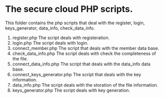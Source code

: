 The secure cloud PHP scripts.  
============  
This folder contains the php scripts that deal with the register, login, keys_generator, data_info, check_data_info.
1. register.php The script deals with registeration.  
2. login.php The script deals with login.  
3. connect_member.php The script that deals with the member data base.  
4. check_data_info.php The script deals with check the completeness of the file.  
5. connect_data_info.php The script that deals with the data_info data base.  
6. connect_keys_generator.php The script that deals with the key information.  
7. data_info.php The script deals with the storation of the file information.  
8. keys_generator.php The script deals with key generation.
